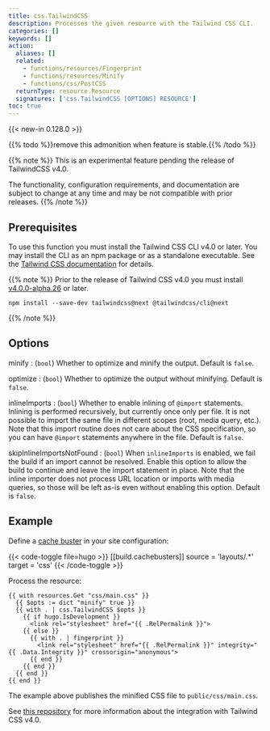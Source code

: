 ```yaml
---
title: css.TailwindCSS
description: Processes the given resource with the Tailwind CSS CLI.
categories: []
keywords: []
action:
  aliases: []
  related:
    - functions/resources/Fingerprint
    - functions/resources/Minify
    - functions/css/PostCSS
  returnType: resource.Resource
  signatures: ['css.TailwindCSS [OPTIONS] RESOURCE']
toc: true
---
```


{{< new-in 0.128.0 >}}

{{% todo %}}remove this admonition when feature is stable.{{% /todo %}}

{{% note %}}
This is an experimental feature pending the release of TailwindCSS v4.0.

The functionality, configuration requirements, and documentation are subject to change at any time and may be not compatible with prior releases.
{{% /note %}}

## Prerequisites

To use this function you must install the Tailwind CSS CLI v4.0 or later. You may install the CLI as an npm package or as a standalone executable. See the [Tailwind CSS documentation] for details.

[Tailwind CSS documentation]: https://tailwindcss.com/docs/installation

{{% note %}}
Prior to the release of Tailwind CSS v4.0 you must install [v4.0.0-alpha.26](https://github.com/tailwindlabs/tailwindcss/releases/tag/v4.0.0-alpha.26) or later.

`npm install --save-dev tailwindcss@next @tailwindcss/cli@next`

{{% /note %}}

## Options

minify
: (`bool`) Whether to optimize and minify the output. Default is `false`.

optimize
: (`bool`) Whether to optimize the output without minifying. Default is `false`.

inlineImports
: (`bool`) Whether to enable inlining of `@import` statements. Inlining is performed recursively, but currently once only per file. It is not possible to import the same file in different scopes (root, media query, etc.). Note that this import routine does not care about the CSS specification, so you can have `@import` statements anywhere in the file. Default is `false`.

skipInlineImportsNotFound
: (`bool`) When `inlineImports` is enabled, we fail the build if an import cannot be resolved. Enable this option to allow the build to continue and leave the import statement in place. Note that the inline importer does not process URL location or imports with media queries, so those will be left as-is even without enabling this option. Default is `false`.

## Example

Define a [cache buster] in your site configuration:

[cache buster]: /getting-started/configuration-build/#configure-cache-busters

{{< code-toggle file=hugo >}}
[[build.cachebusters]]
source = 'layouts/.*'
target = 'css'
{{< /code-toggle >}}

Process the resource:

```go-html-template
{{ with resources.Get "css/main.css" }}
  {{ $opts := dict "minify" true }}
  {{ with . | css.TailwindCSS $opts }}
    {{ if hugo.IsDevelopment }}
      <link rel="stylesheet" href="{{ .RelPermalink }}">
    {{ else }}
      {{ with . | fingerprint }}
        <link rel="stylesheet" href="{{ .RelPermalink }}" integrity="{{ .Data.Integrity }}" crossorigin="anonymous">
      {{ end }}
    {{ end }}
  {{ end }}
{{ end }}
```

The example above publishes the minified CSS file to `public/css/main.css`.

See [this repository] for more information about the integration with Tailwind CSS v4.0.

[this repository]: https://github.com/bep/hugo-testing-tailwindcss-v4
